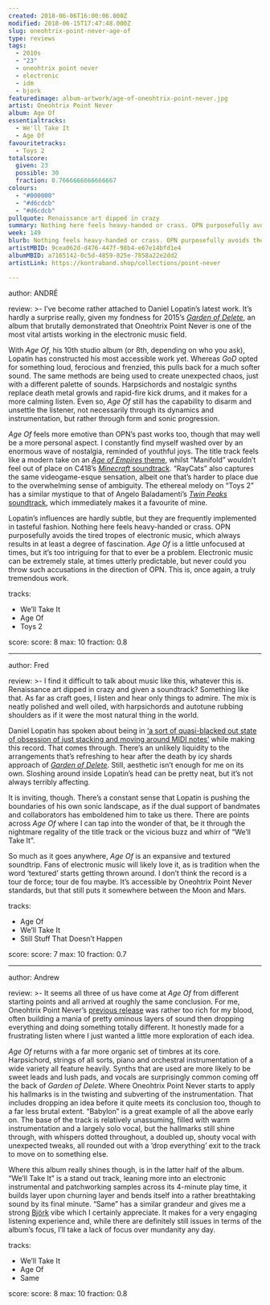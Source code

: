 ```yaml
---
created: 2018-06-06T16:00:06.000Z
modified: 2018-06-15T17:47:48.000Z
slug: oneohtrix-point-never-age-of
type: reviews
tags:
  - 2010s
  - "23"
  - oneohtrix point never
  - electronic
  - idm
  - bjork
featuredimage: album-artwork/age-of-oneohtrix-point-never.jpg
artist: Oneohtrix Point Never
album: Age Of
essentialtracks:
  - We'll Take It
  - Age Of
favouritetracks:
  - Toys 2
totalscore:
  given: 23
  possible: 30
  fraction: 0.7666666666666667
colours:
  - "#000000"
  - "#d6cdcb"
  - "#d6cdcb"
pullquote: Renaissance art dipped in crazy
summary: Nothing here feels heavy-handed or crass. OPN purposefully avoids the tired tropes of electronic music, which always results in at least a degree of fascination. Age Of is a little unfocused at times, but it’s too intriguing for that to ever be a problem.
week: 149
blurb: Nothing feels heavy-handed or crass. OPN purposefully avoids the tired tropes of electronic music, which always results in at least a degree of fascination.
artistMBID: 9cea062d-d476-447f-98b4-e67e14bfd1e4
albumMBID: a7165142-0c5d-4859-825e-7858a22e2dd2
artistLink: https://kontraband.shop/collections/point-never

---
```


author: ANDRÉ

review: >-
  I’ve become rather attached to Daniel Lopatin’s latest work. It’s hardly a surprise really, given my fondness for 2015’s [*Garden of Delete*](/reviews/oneohtrix-point-never-garden-of-delete/), an album that brutally demonstrated that Oneohtrix Point Never is one of the most vital artists working in the electronic music field. 
  
  With *Age Of*, his 10th studio album (or 8th, depending on who you ask), Lopatin has constructed his most accessible work yet. Whereas *GoD* opted for something loud, ferocious and frenzied, this pulls back for a much softer sound. The same methods are being used to create unexpected chaos, just with a different palette of sounds. Harpsichords and nostalgic synths replace death metal growls and rapid-fire kick drums, and it makes for a more calming listen. Even so, *Age Of* still has the capability to disarm and unsettle the listener, not necessarily through its dynamics and instrumentation, but rather through form and sonic progression.

  *Age Of* feels more emotive than OPN’s past works too, though that may well be a more personal aspect. I constantly find myself washed over by an enormous wave of nostalgia, reminded of youthful joys. The title track feels like a modern take on an [*Age of Empires* theme](https://www.youtube.com/watch?v=XpSPsJj3080), whilst “Manifold” wouldn’t feel out of place on C418’s [*Minecraft* soundtrack](https://www.youtube.com/watch?v=4i0d6CPLSGo). “RayCats” also captures the same videogame-esque sensation, albeit one that’s harder to place due to the overwhelming sense of ambiguity. The ethereal melody on “Toys 2” has a similar mystique to that of Angelo Baladamenti’s [*Twin Peaks* soundtrack](https://www.youtube.com/watch?v=wDbSYAJ9Tvw), which immediately makes it a favourite of mine. 
  
  Lopatin’s influences are hardly subtle, but they are frequently implemented in tasteful fashion. Nothing here feels heavy-handed or crass. OPN purposefully avoids the tired tropes of electronic music, which always results in at least a degree of fascination. *Age Of* is a little unfocused at times, but it’s too intriguing for that to ever be a problem. Electronic music can be extremely stale, at times utterly predictable, but never could you throw such accusations in the direction of OPN. This is, once again, a truly tremendous work.

tracks:
  - We’ll Take It
  - ­­Age Of
  - ­­Toys 2

score:
  score: 8
  max: 10
  fraction: 0.8

---
author: Fred

review: >-
  I find it difficult to talk about music like this, whatever this is. Renaissance art dipped in crazy and given a soundtrack? Something like that. As far as craft goes, I listen and hear only things to admire. The mix is neatly polished and well oiled, with harpsichords and autotune rubbing shoulders as if it were the most natural thing in the world. 
  
  Daniel Lopatin has spoken about being in [‘a sort of quasi-blacked out state of obsession of just stacking and moving around MIDI notes’](https://www.rollingstone.com/music/features/oneohtrix-point-never-on-nightmare-ballads-of-age-of-w519581) while making this record. That comes through. There’s an unlikely liquidity to the arrangements that’s refreshing to hear after the death by icy shards approach of [*Garden of Delete*](/reviews/oneohtrix-point-never-garden-of-delete/). Still, aesthetic isn’t enough for me on its own. Sloshing around inside Lopatin’s head can be pretty neat, but it’s not always terribly affecting.

  It is inviting, though. There’s a constant sense that Lopatin is pushing the boundaries of his own sonic landscape, as if the dual support of bandmates and collaborators has emboldened him to take us there. There are points across *Age Of* where I can tap into the wonder of that, be it through the nightmare regality of the title track or the vicious buzz and whirr of “We’ll Take It”. 
  
  So much as it goes anywhere, *Age Of* is an expansive and textured soundtrip. Fans of electronic music will likely love it, as is tradition when the word ‘textured’ starts getting thrown around. I don’t think the record is a tour de force; tour de fou maybe. It’s accessible by Oneohtrix Point Never standards, but that still puts it somewhere between the Moon and Mars.

tracks:
  - Age Of
  - ­­We’ll Take It
  - ­­Still Stuff That Doesn’t Happen

score:
  score: 7
  max: 10
  fraction: 0.7

---
author: Andrew

review: >-
  It seems all three of us have come at *Age Of* from different starting points and all arrived at roughly the same conclusion. For me, Oneohtrix Point Never’s [previous release](/reviews/oneohtrix-point-never-garden-of-delete/) was rather too rich for my blood, often building a mania of pretty ominous layers of sound then dropping everything and doing something totally different. It honestly made for a frustrating listen where I just wanted a little more exploration of each idea. 
  
  *Age Of* returns with a far more organic set of timbres at its core. Harpsichord, strings of all sorts, piano and orchestral instrumentation of a wide variety all feature heavily. Synths that are used are more likely to be sweet leads and lush pads, and vocals are surprisingly common coming off the back of *Garden of Delete*. Where Oneohtrix Point Never starts to apply his hallmarks is in the twisting and subverting of the instrumentation. That includes dropping an idea before it quite meets its conclusion too, though to a far less brutal extent. “Babylon” is a great example of all the above early on. The base of the track is relatively unassuming, filled with warm instrumentation and a largely solo vocal, but the hallmarks still shine through, with whispers dotted throughout, a doubled up, shouty vocal with unexpected tweaks, all rounded out with a ‘drop everything’ exit to the track to move on to something else. 
  
  Where this album really shines though, is in the latter half of the album. “We’ll Take It” is a stand out track, leaning more into an electronic instrumental and patchworking samples across its 4-minute play time, it builds layer upon churning layer and bends itself into a rather breathtaking sound by its final minute. “Same” has a similar grandeur and gives me a strong [Björk](/reviews/bjork-homogenic/) vibe which I certainly appreciate. It makes for a very engaging listening experience and, while there are definitely still issues in terms of the album’s focus, I’ll take a lack of focus over mundanity any day.

tracks:
  - We’ll Take It
  - ­­Age Of
  - ­­Same

score:
  score: 8
  max: 10
  fraction: 0.8
